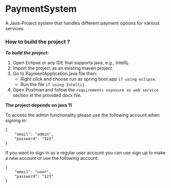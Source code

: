# PaymentSystem
A Java-Project system that handles different payment options for various services.

### How to build the project ?
***To build the project:***
1. Open Eclipse or any IDE that supports java, e.g., Intellij.
2. Import the project as an existing maven project.
3. Go to PaymentApplication.java file then:
    - Right click and choose run as spring boot app `if using eclipse`.
    - Run the file `if using Intellij`.
4. Open Postman and follow the `requirements exposure as web service` section in the provided docx file.

**The project depends on java 11**

To access the admin functionality please use the following account when signing in:
```
{
    "email": "admin",
    "password": "123"
}
 ```
If you want to sign in as a regular user account you can use sign up to make a new account or use the following account:
```
{
    "email": "user",
    "password": "123"
}
```



